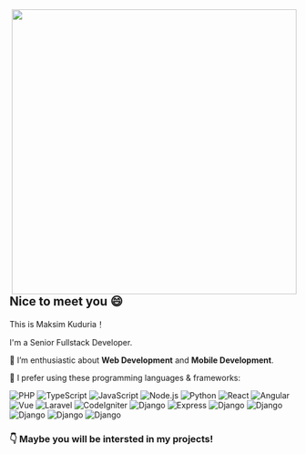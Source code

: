 <a href="https://github.com/mg7dev?tab=repositories">
  <img align="right" src="https://github-readme-stats.vercel.app/api?username=mg7dev&show_icons=true&hide_border=true&hide_rank=true&card_width=100" width="500px" />
</a>

## Nice to meet you 😄

This is Maksim Kuduria！

I'm a Senior Fullstack Developer.



🌱 I’m enthusiastic about **Web Development** and **Mobile Development**.

🌈 I prefer using these programming languages & frameworks:

 ![PHP](https://img.shields.io/badge/-PHP-777BB4?style=flat-square&logo=PHP&logoColor=fff) 
 ![TypeScript](https://img.shields.io/badge/-TypeScript-007ACC?style=flat-square&logo=TypeScript&logoColor=fff) 
 ![JavaScript](https://img.shields.io/badge/-JavaScript-F7DF1E?style=flat-square&logo=JavaScript&logoColor=000)
 ![Node.js](https://img.shields.io/badge/-Node.js-339933?style=flat-square&logo=Node.js&logoColor=fff)
 ![Python](https://img.shields.io/badge/-Python-3776AB?style=flat-square&logo=Python&logoColor=fff)
 ![React](https://img.shields.io/badge/-React-61DAFB?style=flat-square&logo=React&logoColor=fff)
 ![Angular](https://img.shields.io/badge/-Angular-47848F?style=flat-square&logo=Angular&logoColor=fff)
 ![Vue](https://img.shields.io/badge/-Vue-47848F?style=flat-square&logo=Vue&logoColor=fff)
 ![Laravel](https://img.shields.io/badge/-Laravel-47848F?style=flat-square&logo=Laravel&logoColor=fff)
 ![CodeIgniter](https://img.shields.io/badge/-CodeIgniter-47848F?style=flat-square&logo=CodeIgniter&logoColor=fff)
 ![Django](https://img.shields.io/badge/-Django-47848F?style=flat-square&logo=Django&logoColor=fff)
 ![Express](https://img.shields.io/badge/-Express-47848F?style=flat-square&logo=Express&logoColor=fff)
 ![Django](https://img.shields.io/badge/-Django-47848F?style=flat-square&logo=Django&logoColor=fff)
 ![Django](https://img.shields.io/badge/-Django-47848F?style=flat-square&logo=Django&logoColor=fff)
 ![Django](https://img.shields.io/badge/-Django-47848F?style=flat-square&logo=Django&logoColor=fff)
 ![Django](https://img.shields.io/badge/-Django-47848F?style=flat-square&logo=Django&logoColor=fff)
 ![Django](https://img.shields.io/badge/-Django-47848F?style=flat-square&logo=Django&logoColor=fff)
 
 ### 👇 Maybe you will be intersted in my projects!
